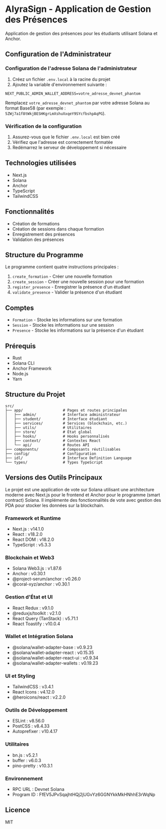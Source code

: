 # AlyraSign - Application de Gestion des Présences

Application de gestion des présences pour les étudiants utilisant Solana et Anchor.

## Configuration de l'Administrateur

### Configuration de l'adresse Solana de l'administrateur

1. Créez un fichier `.env.local` à la racine du projet
2. Ajoutez la variable d'environnement suivante :
```env
NEXT_PUBLIC_ADMIN_WALLET_ADDRESS=votre_adresse_devnet_phantom
```

Remplacez `votre_adresse_devnet_phantom` par votre adresse Solana au format Base58 (par exemple : `5ZWj7a1f8tWkjBESHKgrLmXshuXxqeY9SYcfbshpAqPG`).

### Vérification de la configuration

1. Assurez-vous que le fichier `.env.local` est bien créé
2. Vérifiez que l'adresse est correctement formatée
3. Redémarrez le serveur de développement si nécessaire


## Technologies utilisées

- Next.js
- Solana
- Anchor
- TypeScript
- TailwindCSS

## Fonctionnalités

- Création de formations
- Création de sessions dans chaque formation
- Enregistrement des présences
- Validation des présences

## Structure du Programme

Le programme contient quatre instructions principales :

1. `create_formation` - Créer une nouvelle formation
2. `create_session` - Créer une nouvelle session pour une formation
3. `register_presence` - Enregistrer la présence d'un étudiant
4. `validate_presence` - Valider la présence d'un étudiant

## Comptes

- `Formation` - Stocke les informations sur une formation
- `Session` - Stocke les informations sur une session
- `Presence` - Stocke les informations sur la présence d'un étudiant

## Prérequis

- Rust
- Solana CLI
- Anchor Framework
- Node.js
- Yarn

## Structure du Projet

```
src/
├── app/                  # Pages et routes principales
│   ├── admin/            # Interface administrateur
│   ├── student/          # Interface étudiant
│   ├── services/         # Services (blockchain, etc.)
│   ├── utils/            # Utilitaires
│   ├── store/            # État global
│   ├── hooks/            # Hooks personnalisés
│   ├── context/          # Contextes React
│   └── api/              # Routes API
├── components/           # Composants réutilisables
├── config/               # Configuration
├── idl/                  # Interface Definition Language
└── types/                # Types TypeScript
```


## Versions des Outils Principaux

Le projet est une application de vote sur Solana utilisant une architecture moderne avec Next.js pour le frontend et Anchor pour le programme (smart contract) Solana. Il implémente des fonctionnalités de vote avec gestion des PDA pour stocker les données sur la blockchain.

### Framework et Runtime
- Next.js : v14.1.0
- React : v18.2.0
- React DOM : v18.2.0
- TypeScript : v5.3.3

### Blockchain et Web3
- Solana Web3.js : v1.87.6
- Anchor : v0.30.1
- @project-serum/anchor : v0.26.0
- @coral-xyz/anchor : v0.30.1

### Gestion d'État et UI
- React Redux : v9.1.0
- @reduxjs/toolkit : v2.1.0
- React Query (TanStack) : v5.71.1
- React Toastify : v10.0.4

### Wallet et Intégration Solana
- @solana/wallet-adapter-base : v0.9.23
- @solana/wallet-adapter-react : v0.15.35
- @solana/wallet-adapter-react-ui : v0.9.34
- @solana/wallet-adapter-wallets : v0.19.23

### UI et Styling
- TailwindCSS : v3.4.1
- React Icons : v4.12.0
- @heroicons/react : v2.2.0

### Outils de Développement
- ESLint : v8.56.0
- PostCSS : v8.4.33
- Autoprefixer : v10.4.17

### Utilitaires
- bn.js : v5.2.1
- buffer : v6.0.3
- pino-pretty : v10.3.1

### Environnement
- RPC URL : Devnet Solana
- Program ID : FfEV5JPvSqajhtHQj2jUGvYz6GGNYkkMkHNhhE3rWqNp

## Licence

MIT

